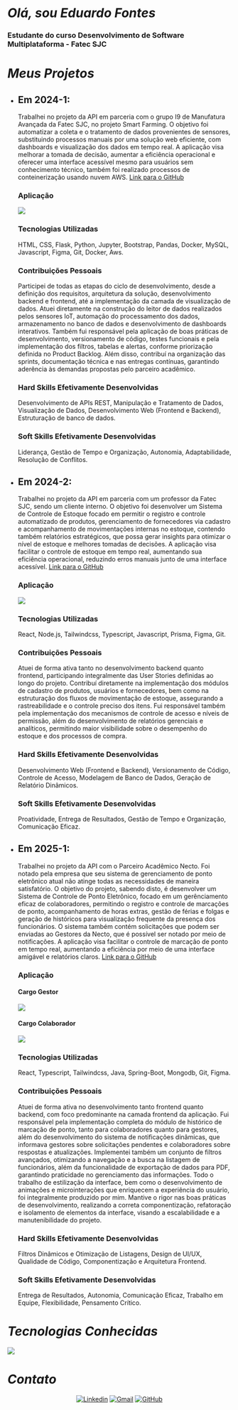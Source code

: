 # _Olá, sou Eduardo Fontes_

### Estudante do curso Desenvolvimento de Software Multiplataforma - Fatec SJC

# _Meus Projetos_

* ## **Em 2024-1**:
    Trabalhei no projeto da API em parceria com o grupo I9 de Manufatura Avançada da Fatec SJC, no projeto Smart Farming. O objetivo foi automatizar a coleta e o tratamento de dados provenientes de sensores, substituindo processos manuais por uma solução web eficiente, com dashboards e visualização dos dados em tempo real. A aplicação visa melhorar a tomada de decisão, aumentar a eficiência operacional e oferecer uma interface acessível mesmo para usuários sem conhecimento técnico, também foi realizado processos de conteinerização usando nuvem AWS.
    [Link para o GitHub](https://github.com/CyberScrums/Projeto-Smart-Farming)

    ### Aplicação

    <img src="https://github.com/CyberScrums/Projeto-Smart-Farming/blob/main/docs/sprint/sprint_4.gif">

    ### Tecnologias Utilizadas
    HTML, CSS, Flask, Python, Jupyter, Bootstrap, Pandas, Docker, MySQL, Javascript, Figma, Git, Docker, Aws.

    ### Contribuições Pessoais
    Participei de todas as etapas do ciclo de desenvolvimento, desde a definição dos requisitos, arquitetura da solução, desenvolvimento backend e frontend, até a implementação da camada de visualização de dados. Atuei diretamente na construção do leitor de dados realizados pelos sensores IoT, automação do processamento dos dados, armazenamento no banco de dados e desenvolvimento de dashboards interativos. Também fui responsável pela aplicação de boas práticas de desenvolvimento, versionamento de código, testes funcionais e pela implementação dos filtros, tabelas e alertas, conforme priorização definida no Product Backlog.
    Além disso, contribuí na organização das sprints, documentação técnica e nas entregas contínuas, garantindo aderência às demandas propostas pelo parceiro acadêmico.

    ### Hard Skills Efetivamente Desenvolvidas
    Desenvolvimento de APIs REST, Manipulação e Tratamento de Dados, Visualização de Dados, Desenvolvimento Web (Frontend e Backend), Estruturação de banco de dados.

    ### Soft Skills Efetivamente Desenvolvidas
    Liderança, Gestão de Tempo e Organização, Autonomia, Adaptabilidade, Resolução de Conflitos.

* ## **Em 2024-2**:
    Trabalhei no projeto da API em parceria com um professor da Fatec SJC, sendo um cliente interno. O objetivo foi desenvolver um Sistema de Controle de Estoque focado em permitir o registro e controle automatizado de produtos, gerenciamento de fornecedores via cadastro e acompanhamento de movimentações internas no estoque, contendo também relatórios estratégicos, que possa gerar insights para otimizar o nível de estoque e melhores tomadas de decisões. A aplicação visa facilitar o controle de estoque em tempo real, aumentando sua eficiência operacional, reduzindo erros manuais junto de uma interface acessível. [Link para o GitHub](https://github.com/EquipeSkyfall/API_2Semestre)

    ### Aplicação
    <img src="https://github.com/DuuhZero/Portfolio-Digital/blob/main/mgt/Prostock_MVP.mp4">

    ### Tecnologias Utilizadas
    React, Node.js, Tailwindcss, Typescript, Javascript, Prisma, Figma, Git.

    ### Contribuições Pessoais
    Atuei de forma ativa tanto no desenvolvimento backend quanto frontend, participando integralmente das User Stories definidas ao longo do projeto. Contribuí diretamente na implementação dos módulos de cadastro de produtos, usuários e fornecedores, bem como na estruturação dos fluxos de movimentação de estoque, assegurando a rastreabilidade e o controle preciso dos itens. Fui responsável também pela implementação dos mecanismos de controle de acesso e níveis de permissão, além do desenvolvimento de relatórios gerenciais e analíticos, permitindo maior visibilidade sobre o desempenho do estoque e dos processos de compra.

    ### Hard Skills Efetivamente Desenvolvidas
    Desenvolvimento Web (Frontend e Backend), Versionamento de Código, Controle de Acesso, Modelagem de Banco de Dados, Geração de Relatório Dinâmicos.

    ### Soft Skills Efetivamente Desenvolvidas
    Proatividade, Entrega de Resultados, Gestão de Tempo e Organização, Comunicação Eficaz.

* ## **Em 2025-1**:
    Trabalhei no projeto da API com o Parceiro Acadêmico Necto. Foi notado pela empresa que seu sistema de gerenciamento de ponto eletrônico atual não atinge todas as necessidades de maneira satisfatório. O objetivo do projeto, sabendo disto, é desenvolver um Sistema de Controle de Ponto Eletrônico, focado em um gerênciamento eficaz de colaboradores, permitindo o registro e controle de marcações de ponto, acompanhamento de horas extras, gestão de férias e folgas e geração de históricos para visualização frequente da presença dos funcionários. O sistema também contém solicitações que podem ser enviadas ao Gestores da Necto, que é possível ser notado por meio de notificações. A aplicação visa facilitar o controle de marcação de ponto em tempo real, aumentando a eficiência por meio de uma interface amigável e relatórios claros. [Link para o GitHub](https://github.com/Equipe-Skyfall/nectopoint)

    ### Aplicação

    #### Cargo Gestor
    <img src="https://github.com/DuuhZero/Portfolio-Digital/blob/main/mgt/necto_MVP.webm">

    #### Cargo Colaborador
    <img src="https://github.com/DuuhZero/Portfolio-Digital/blob/main/mgt/necto_MVP_colaborador.webm">

    ### Tecnologias Utilizadas
    React, Typescript, Tailwindcss, Java, Spring-Boot, Mongodb, Git, Figma.

    ### Contribuições Pessoais
    Atuei de forma ativa no desenvolvimento tanto frontend quanto backend, com foco predominante na camada frontend da aplicação. Fui responsável pela implementação completa do módulo de histórico de marcação de ponto, tanto para colaboradores quanto para gestores, além do desenvolvimento do sistema de notificações dinâmicas, que informava gestores sobre solicitações pendentes e colaboradores sobre respostas e atualizações.
    Implementei também um conjunto de filtros avançados, otimizando a navegação e a busca na listagem de funcionários, além da funcionalidade de exportação de dados para PDF, garantindo praticidade no gerenciamento das informações.
    Todo o trabalho de estilização da interface, bem como o desenvolvimento de animações e microinterações que enriquecem a experiência do usuário, foi integralmente produzido por mim. Mantive o rigor nas boas práticas de desenvolvimento, realizando a correta componentização, refatoração e isolamento de elementos da interface, visando a escalabilidade e a manutenibilidade do projeto.

    ### Hard Skills Efetivamente Desenvolvidas
    Filtros Dinâmicos e Otimização de Listagens, Design de UI/UX, Qualidade de Código, Componentização e Arquitetura Frontend.

    ### Soft Skills Efetivamente Desenvolvidas
    Entrega de Resultados, Autonomia, Comunicação Eficaz, Trabalho em Equipe, Flexibilidade, Pensamento Crítico.


# _Tecnologias Conhecidas_

<a href="https://skillicons.dev"   >
  <img src="https://skillicons.dev/icons?i=git,vscode,python,javascript,typescript,css,html,react,tailwind,kali,java,nodejs,vue,docker,figma,github,flask,linux,postman,vercel,vite,bootstrap,mongodb,mysql,sqlite,discord,linkedin,instagram,spring,aws,c" />
</a>

# _Contato_

<div align='center'>

[![Linkedin](https://skillicons.dev/icons?i=linkedin)](https://www.linkedin.com/in/eduardo-da-silva-fontes/)
[![Gmail](https://skillicons.dev/icons?i=gmail)](mailto:eduardo4silvafontes@gmail.com)
[![GitHub](https://skillicons.dev/icons?i=github)](https://github.com/DuuhZero)